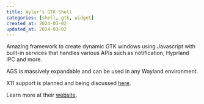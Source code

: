 ```yaml
---
title: Aylur's GTK Shell
categories: [shell, gtk, widget]
created_at: 2024-03-02
updated_at: 2024-03-02
---
```


Amazing framework to create dynamic GTK windows using Javascript with built-in services that handles various APIs such as notification, Hyprland IPC and more.

AGS is massively expandable and can be used in any Wayland environment.

X11 support is planned and being discussed [here](https://github.com/Aylur/ags/issues/19).

Learn more at their [website](.link).
